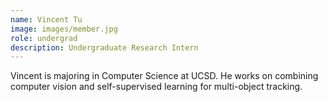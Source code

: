 ```yaml
---
name: Vincent Tu
image: images/member.jpg
role: undergrad
description: Undergraduate Research Intern
---
```


Vincent is majoring in Computer Science at UCSD. He works on combining computer vision and self-supervised learning for multi-object tracking.